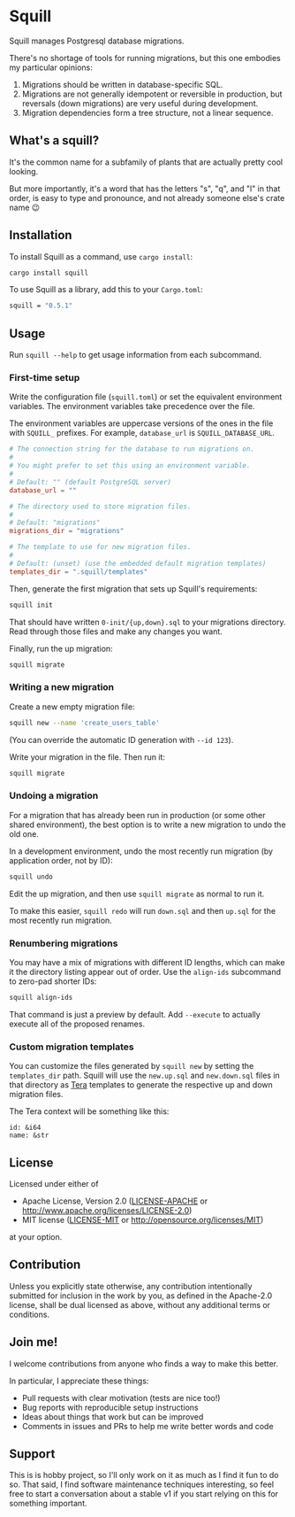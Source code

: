 # Squill

Squill manages Postgresql database migrations.

There's no shortage of tools for running migrations, but this one embodies my
particular opinions:

1. Migrations should be written in database-specific SQL.
2. Migrations are not generally idempotent or reversible in production, but
   reversals (down migrations) are very useful during development.
3. Migration dependencies form a tree structure, not a linear sequence.

## What's a squill?

It's the common name for a subfamily of plants that are actually pretty cool looking.

But more importantly, it's a word that has the letters "s", "q", and "l" in
that order, is easy to type and pronounce, and not already someone else's crate
name 😉

## Installation

To install Squill as a command, use `cargo install`:

```bash
cargo install squill
```

To use Squill as a library, add this to your `Cargo.toml`:

```bash
squill = "0.5.1"
```

## Usage

Run `squill --help` to get usage information from each subcommand.

### First-time setup

Write the configuration file (`squill.toml`) or set the equivalent environment
variables. The environment variables take precedence over the file.

The environment variables are uppercase versions of the ones in the file with
`SQUILL_` prefixes. For example, `database_url` is `SQUILL_DATABASE_URL`.

```toml
# The connection string for the database to run migrations on.
#
# You might prefer to set this using an environment variable.
#
# Default: "" (default PostgreSQL server)
database_url = ""

# The directory used to store migration files.
#
# Default: "migrations"
migrations_dir = "migrations"

# The template to use for new migration files.
#
# Default: (unset) (use the embedded default migration templates)
templates_dir = ".squill/templates"
```

Then, generate the first migration that sets up Squill's requirements:

```bash
squill init
```

That should have written `0-init/{up,down}.sql` to your migrations directory.
Read through those files and make any changes you want.

Finally, run the up migration:

```bash
squill migrate
```

### Writing a new migration

Create a new empty migration file:

```bash
squill new --name 'create_users_table'
```

(You can override the automatic ID generation with `--id 123`).

Write your migration in the file. Then run it:

```bash
squill migrate
```

### Undoing a migration

For a migration that has already been run in production (or some other shared
environment), the best option is to write a new migration to undo the old one.

In a development environment, undo the most recently run migration (by
application order, not by ID):

```bash
squill undo
```

Edit the up migration, and then use `squill migrate` as normal to run it.

To make this easier, `squill redo` will run `down.sql` and then `up.sql` for the
most recently run migration.

### Renumbering migrations

You may have a mix of migrations with different ID lengths, which can make it
the directory listing appear out of order. Use the `align-ids` subcommand to
zero-pad shorter IDs:

```bash
squill align-ids
```

That command is just a preview by default. Add `--execute` to actually execute
all of the proposed renames.

### Custom migration templates

You can customize the files generated by `squill new` by setting the
`templates_dir` path. Squill will use the `new.up.sql` and `new.down.sql` files
in that directory as [Tera] templates to generate the respective up and down
migration files.

[Tera]: https://tera.netlify.app/

The Tera context will be something like this:
```
id: &i64
name: &str
```

## License

Licensed under either of

 * Apache License, Version 2.0
   ([LICENSE-APACHE](LICENSE-APACHE) or http://www.apache.org/licenses/LICENSE-2.0)
 * MIT license
   ([LICENSE-MIT](LICENSE-MIT) or http://opensource.org/licenses/MIT)

at your option.

## Contribution

Unless you explicitly state otherwise, any contribution intentionally submitted
for inclusion in the work by you, as defined in the Apache-2.0 license, shall be
dual licensed as above, without any additional terms or conditions.

## Join me!

I welcome contributions from anyone who finds a way to make this better.

In particular, I appreciate these things:
- Pull requests with clear motivation (tests are nice too!)
- Bug reports with reproducible setup instructions
- Ideas about things that work but can be improved
- Comments in issues and PRs to help me write better words and code

## Support

This is is hobby project, so I'll only work on it as much as I find it fun to
do so. That said, I find software maintenance techniques interesting, so feel
free to start a conversation about a stable v1 if you start relying on this for
something important.
